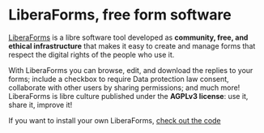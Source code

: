 # LiberaForms, free form software

[LiberaForms](https://liberaforms.org/en) is a libre software tool developed as **community, free, and ethical infrastructure**  that makes it easy to create and manage forms that respect the digital rights of the people who use it.

With LiberaForms you can browse, edit, and download the replies to your forms; include a checkbox to require Data protection law consent, collaborate with other users by sharing permissions; and much more! LiberaForms is libre culture published under the **AGPLv3 license**: use it, share it, improve it!

If you want to install your own LiberaForms, [check out the code](https://gitlab.com/liberaforms/liberaforms)
